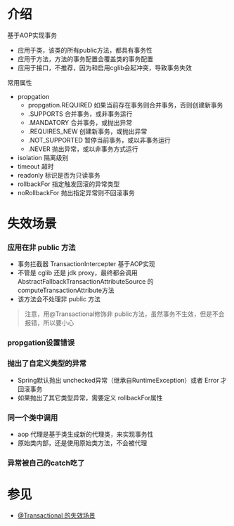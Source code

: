
# 介绍
基于AOP实现事务
- 应用于类，该类的所有public方法，都具有事务性
- 应用于方法，方法的事务配置会覆盖类的事务配置
- 应用于接口，不推荐，因为和启用cglib会起冲突，导致事务失效

常用属性
- propgation
    - propgation.REQUIRED 如果当前存在事务则合并事务，否则创建新事务
    - .SUPPORTS 合并事务，或非事务运行
    - .MANDATORY 合并事务，或抛出异常
    - .REQUIRES_NEW 创建新事务，或抛出异常
    - .NOT_SUPPORTED 暂停当前事务，或以非事务运行
    - .NEVER 抛出异常，或以非事务方式运行
- isolation 隔离级别
- timeout 超时
- readonly 标识是否为只读事务
- rollbackFor 指定触发回滚的异常类型
- noRollbackFor 抛出指定异常则不回滚事务

# 失效场景
### 应用在非 public 方法
- 事务拦截器 TransactionIntercepter 基于AOP实现
- 不管是 cglib 还是 jdk proxy，最终都会调用 AbstractFallbackTransactionAttributeSource 的 computeTransactionAttribute方法
- 该方法会不处理非 public 方法
> 注意，用@Transactional修饰非 public方法，虽然事务不生效，但是不会报错，所以要小心

### propgation设置错误

### 抛出了自定义类型的异常
- Spring默认抛出 unchecked异常（继承自RuntimeException）或者 Error 才回滚事务
- 如果抛出了其它类型异常，需要定义 rollbackFor属性

### 同一个类中调用
- aop 代理是基于类生成新的代理类，来实现事务性
- 原始类内部，还是使用原始类方法，不会被代理

### 异常被自己的catch吃了

# 参见
- [@Transactional 的失效场景](https://juejin.cn/post/6844904096747503629)